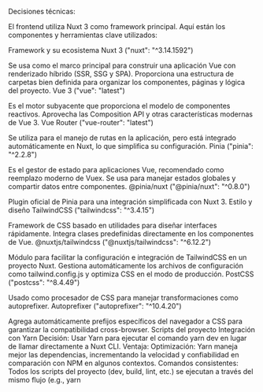Decisiones técnicas:

El frontend utiliza Nuxt 3 como framework principal. Aquí están los componentes y herramientas clave utilizados:

Framework y su ecosistema
Nuxt 3 ("nuxt": "^3.14.1592")

Se usa como el marco principal para construir una aplicación Vue con renderizado híbrido (SSR, SSG y SPA).
Proporciona una estructura de carpetas bien definida para organizar los componentes, páginas y lógica del proyecto.
Vue 3 ("vue": "latest")

Es el motor subyacente que proporciona el modelo de componentes reactivos.
Aprovecha las Composition API y otras características modernas de Vue 3.
Vue Router ("vue-router": "latest")

Se utiliza para el manejo de rutas en la aplicación, pero está integrado automáticamente en Nuxt, lo que simplifica su configuración.
Pinia ("pinia": "^2.2.8")

Es el gestor de estado para aplicaciones Vue, recomendado como reemplazo moderno de Vuex.
Se usa para manejar estados globales y compartir datos entre componentes.
@pinia/nuxt ("@pinia/nuxt": "^0.8.0")

Plugin oficial de Pinia para una integración simplificada con Nuxt 3.
Estilo y diseño
TailwindCSS ("tailwindcss": "^3.4.15")

Framework de CSS basado en utilidades para diseñar interfaces rápidamente.
Integra clases predefinidas directamente en los componentes de Vue.
@nuxtjs/tailwindcss ("@nuxtjs/tailwindcss": "^6.12.2")

Módulo para facilitar la configuración e integración de TailwindCSS en un proyecto Nuxt.
Gestiona automáticamente los archivos de configuración como tailwind.config.js y optimiza CSS en el modo de producción.
PostCSS ("postcss": "^8.4.49")

Usado como procesador de CSS para manejar transformaciones como autoprefixer.
Autoprefixer ("autoprefixer": "^10.4.20")

Agrega automáticamente prefijos específicos del navegador a CSS para garantizar la compatibilidad cross-browser.
Scripts del proyecto
Integración con Yarn
Decisión: Usar Yarn para ejecutar el comando yarn dev en lugar de llamar directamente a Nuxt CLI.
Ventaja:
Optimización: Yarn maneja mejor las dependencias, incrementando la velocidad y confiabilidad en comparación con NPM en algunos contextos.
Comandos consistentes: Todos los scripts del proyecto (dev, build, lint, etc.) se ejecutan a través del mismo flujo (e.g., yarn <script>), lo que facilita el aprendizaje y uso del proyecto.

En la terminal, ejecuta el siguiente comando:

yarn dev

Al iniciar el servidor, deberías ver un mensaje como este en la terminal:
 
yarn run v1.22.22 
Nuxt 3.14.1592 with Nitro 2.10.4  
  ➜ Local:    http://localhost:3000/
  ➜ Network:  use --host to expose
 

Cómo ejecutar el proyecto: 

Requisitos previos
Instalar Node.js y Yarn:

Asegúrate de tener Node.js instalado (versión recomendada: LTS).
Instala Yarn de manera global si aún no lo tienes:

npm install -g yarn
Clonar el repositorio del proyecto: Si aún no tienes el código fuente del proyecto, clónalo desde el repositorio correspondiente:

git clone <URL_DEL_REPOSITORIO>
cd <NOMBRE_DEL_PROYECTO>
Instalar dependencias
Ejecuta el siguiente comando en la raíz del proyecto para instalar todas las dependencias necesarias:

yarn install
Esto instalará tanto las dependencias de producción como las de desarrollo definidas en el archivo package.json.

Asegúrate de que el archivo .env esté presente en la raíz del proyecto.

# .env
API_URL=http://localhost:3001

Ejecutar el servidor de desarrollo
Usa el comando proporcionado en el archivo package.json para iniciar el proyecto en modo desarrollo:
 
yarn dev
En la terminal deberías ver un mensaje similar a:
 
yarn run v1.22.22
Nuxt 3.14.1592 with Nitro 2.10.4
  ➜ Local:    http://localhost:3000/
  ➜ Network:  use --host to expose
Abre tu navegador y navega a http://localhost:3000 para ver la aplicación en funcionamiento.

Notas adicionales
Hot Module Replacement (HMR): Durante el desarrollo, cualquier cambio en los archivos se reflejará automáticamente en el navegador, gracias al soporte de HMR integrado en Nuxt.
Problemas comunes:
Si obtienes errores relacionados con dependencias faltantes, verifica que hayas ejecutado yarn install.
Si la aplicación no carga, revisa los archivos de configuración (como nuxt.config.js o .env) y asegúrate de que los valores sean correctos.
Siguiendo estos pasos, deberías poder ejecutar el proyecto correctamente utilizando las herramientas y configuraciones técnicas establecidas.